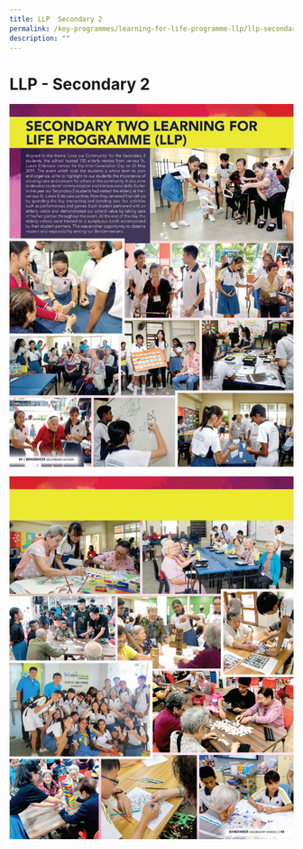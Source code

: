 ```yaml
---
title: LLP  Secondary 2
permalink: /key-programmes/learning-for-life-programme-llp/llp-secondary-2
description: ""
---
```


# LLP - Secondary 2

![Secondary Two Learning for Life Programme](/images/Secondary%20Two%20Learning%20for%20Life%20Programme.jpg)

![Secondary Two Learning for Life Programme](/images/Secondary%20Two%20Learning%20for%20Life%20Programme%202.jpg)